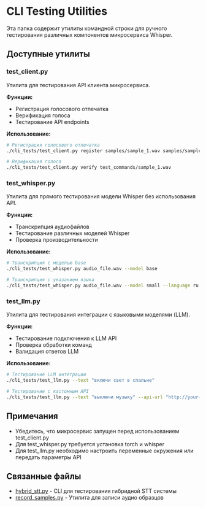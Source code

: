 # CLI Testing Utilities

Эта папка содержит утилиты командной строки для ручного тестирования различных компонентов микросервиса Whisper.

## Доступные утилиты

### test_client.py
Утилита для тестирования API клиента микросервиса.

**Функции:**
- Регистрация голосового отпечатка
- Верификация голоса
- Тестирование API endpoints

**Использование:**
```bash
# Регистрация голосового отпечатка
./cli_tests/test_client.py register samples/sample_1.wav samples/sample_2.wav samples/sample_3.wav

# Верификация голоса
./cli_tests/test_client.py verify test_commands/sample_1.wav
```

### test_whisper.py
Утилита для прямого тестирования модели Whisper без использования API.

**Функции:**
- Транскрипция аудиофайлов
- Тестирование различных моделей Whisper
- Проверка производительности

**Использование:**
```bash
# Транскрипция с моделью base
./cli_tests/test_whisper.py audio_file.wav --model base

# Транскрипция с указанием языка
./cli_tests/test_whisper.py audio_file.wav --model small --language ru
```

### test_llm.py
Утилита для тестирования интеграции с языковыми моделями (LLM).

**Функции:**
- Тестирование подключения к LLM API
- Проверка обработки команд
- Валидация ответов LLM

**Использование:**
```bash
# Тестирование LLM интеграции
./cli_tests/test_llm.py --text "включи свет в спальне"

# Тестирование с кастомным API
./cli_tests/test_llm.py --text "выключи музыку" --api-url "http://your-llm-api/process"
```

## Примечания

- Убедитесь, что микросервис запущен перед использованием test_client.py
- Для test_whisper.py требуется установка torch и whisper
- Для test_llm.py необходимо настроить переменные окружения или передать параметры API

## Связанные файлы

- [hybrid_stt.py](../hybrid_stt.py) - CLI для тестирования гибридной STT системы
- [record_samples.py](../record_samples.py) - Утилита для записи аудио образцов
